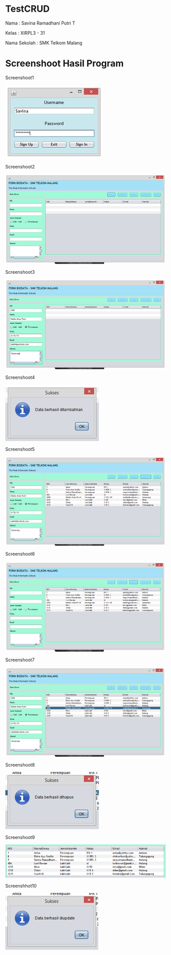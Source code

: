 # TestCRUD

Nama : Savina Ramadhani Putri T

Kelas : XIRPL3 - 31

Nama Sekolah : SMK Telkom Malang

# Screenshoot Hasil Program

Screenshoot1

<img src="1.PNG">

Screenshoot2

<img src="2.PNG">

Screenshoot3

<img src="3.PNG">

Screenshoot4

<img src="4.PNG">

Screenshoot5

<img src="5.PNG">

Screenshoot6

<img src="6.PNG">

Screenshoot7

<img src="7.PNG">

Screenshoot8

<img src="8.PNG">

Screenshoot9

<img src="9.PNG">

Screenshhot10

<img src="10.PNG">

